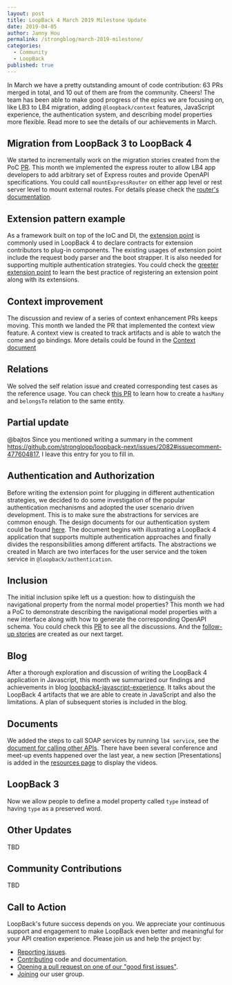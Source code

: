```yaml
---
layout: post
title: LoopBack 4 March 2019 Milestone Update
date: 2019-04-05
author: Janny Hou
permalink: /strongblog/march-2019-milestone/
categories:
  - Community
  - LoopBack
published: true
---
```


In March we have a pretty outstanding amount of code contribution: 63 PRs merged in total, and 10 out of them are from the community. Cheers! The team has been able to make good progress of the epics we are focusing on, like LB3 to LB4 migration, adding `@loopback/context` features, JavaScript experience, the authentication system, and describing model properties more flexible. Read more to see the details of our achievements in March.

<!--more-->

## Migration from LoopBack 3 to LoopBack 4

We started to incrementally work on the migration stories created from the PoC [PR](https://github.com/strongloop/loopback-next/pull/2318). This month we implemented the express router to allow LB4 app developers to add arbitrary set of Express routes and provide OpenAPI specifications. You could call `mountExpressRouter` on either app level or rest server level to mount external routes. For details please check the [router's documentation](https://loopback.io/doc/en/lb4/Routes.html#mounting-an-express-router).

## Extension pattern example

As a framework built on top of the IoC and DI, the [extension point](https://wiki.eclipse.org/FAQ_What_are_extensions_and_extension_points%3F) is commonly used in LoopBack 4 to declare contracts for extension contributors to plug-in components. The existing usages of extension point include the request body parser and the boot strapper. It is also needed for supporting multiple authentication strategies. You could check the [greeter extension point](https://github.com/strongloop/loopback-next/tree/master/examples/greeter-extension) to learn the best practice of registering an extension point along with its extensions. 

## Context improvement

The discussion and review of a series of context enhancement PRs keeps moving. This month we landed the PR that implemented the context view feature. A context view is created to track artifacts and is able to watch the come and go bindings. More details could be found in the [Context document](https://loopback.io/doc/en/lb4/Context.html#context-view)

## Relations

We solved the self relation issue and created corresponding test cases as the reference usage. You can check [this PR](https://github.com/strongloop/loopback-next/pull/2595) to learn how to create a `hasMany` and `belongsTo` relation to the same entity.

## Partial update

@bajtos Since you mentioned writing a summary in the comment https://github.com/strongloop/loopback-next/issues/2082#issuecomment-477604817, I leave this entry for you to fill in.

## Authentication and Authorization

Before writing the extension point for plugging in different authentication strategies, we decided to do some investigation of the popular authentication mechanisms and adopted the user scenario driven development. This is to make sure the abstractions for services are common enough. The design documents for our authentication system could be found [here](https://github.com/strongloop/loopback-next/blob/master/packages/authentication/docs/authentication-system.md). The document begins with illustrating a LoopBack 4 application that supports multiple authentication approaches and finally divides the responsibilities among different artifacts. The abstractions we created in March are two interfaces for the user service and the token service in `@loopback/authentication`.

## Inclusion

The initial inclusion spike left us a question: how to distinguish the navigational property from the normal model properties? This month we had a PoC to demonstrate describing the navigational model properties with a new interface along with how to generate the corresponding OpenAPI schema. You could check this [PR](https://github.com/strongloop/loopback-next/pull/2592) to see all the discussions. And the [follow-up stories](https://github.com/strongloop/loopback-next/issues/2152#issuecomment-475575548) are created as our next target.

## Blog

After a thorough exploration and discussion of writing the LoopBack 4 application in Javascript, this month we summarized our findings and achievements in blog [loopback4-javascript-experience](link_to_be_done). It talks about the LoopBack 4 artifacts that we are able to create in JavaScript and also the limitations. A plan of subsequent stories is included in the blog.

## Documents

We added the steps to call SOAP services by running `lb4 service`, see the [document for calling other APIs](https://loopback.io/doc/en/lb4/Calling-other-APIs-and-web-services.html). There have been several conference and meet-up events happened over the last year, a new section [Presentations] is added in the [resources page](https://v4.loopback.io/resources.html) to display the videos.

## LoopBack 3

Now we allow people to define a model property called `type` instead of having `type` as a preserved word.

## Other Updates

TBD

## Community Contributions

TBD

## Call to Action

LoopBack's future success depends on you. We appreciate your continuous support and engagement to make LoopBack even better and meaningful for your API creation experience. Please join us and help the project by:

- [Reporting issues](https://github.com/strongloop/loopback-next/issues).
- [Contributing](https://github.com/strongloop/loopback-next/blob/master/docs/CONTRIBUTING.md)
  code and documentation.
- [Opening a pull request on one of our "good first issues"](https://github.com/strongloop/loopback-next/labels/good%20first%20issue).
- [Joining](https://github.com/strongloop/loopback-next/issues/110) our user group.
